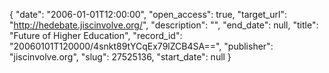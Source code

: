 {
  "date": "2006-01-01T12:00:00", 
  "open_access": true, 
  "target_url": "http://hedebate.jiscinvolve.org/", 
  "description": "", 
  "end_date": null, 
  "title": "Future of Higher Education", 
  "record_id": "20060101T120000/4snkt89tYCqEx79lZCB4SA==", 
  "publisher": "jiscinvolve.org", 
  "slug": 27525136, 
  "start_date": null
}


